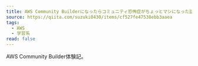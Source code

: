 ```yaml
---
title: AWS Community Builderになったらコミュニティ恐怖症がちょっとマシになった話 #…
source: https://qiita.com/suzuki0430/items/cf527fe47538ebb3aaea
tags:
  - AWS
  - 学習系
read: false
---
```

AWS Community Builder体験記。